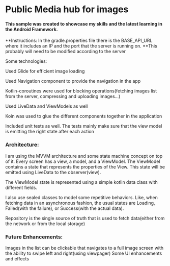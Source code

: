 # Public Media hub for images

#### This sample was created to showcase my skills and the latest learning in the Android Framework.

**Instructions: In the gradle.properties file there is the BASE_API_URL where it includes an IP and the port that the server is running on.
**This probably will need to be modified according to the server

Some technologies:

Used Glide for efficient image loading

Used Navigation component to provide the navigation in the app

Kotlin-coroutines were used for blocking operations(fetching images list from the server,
compressing and uploading images...)

Used LiveData and ViewModels as well

Koin was used to glue the different components together in the application

Included unit tests as well. The tests mainly make sure that the view model is emitting the right
state after each action


### Architecture:

I am using the MVVM architecture and some state machine concept on top of it.
Every screen has a view, a model, and a ViewModel. The ViewModel contains a state that represents
the properties of the View. This state will be emitted using LiveData to the observer(view).

The ViewModel state is represented using a simple kotlin data class with different fields.

I also use sealed classes to model some repetitive behaviors. Like, when fetching data in an
asynchronous fashion, the usual states are Loading, Failed(with the failure), or Success(with the
actual data).

Repository is the single source of truth that is used to fetch data(either from the network or
from the local storage)

### Future Enhancements:

Images in the list can be clickable that navigates to a full image screen with the ability to swipe
left and right(using viewpager)
Some UI enhancements and effects


